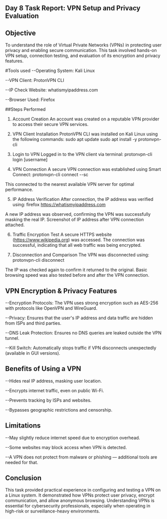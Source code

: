 ##  Day 8 Task Report: VPN Setup and Privacy Evaluation
## Objective
To understand the role of Virtual Private Networks (VPNs) in protecting user privacy and enabling secure communication. This task involved hands-on VPN setup, connection testing, and evaluation of its encryption and privacy features.

#Tools used
--Operating System: Kali Linux

--VPN Client: ProtonVPN CLI

--IP Check Website: whatismyipaddress.com

--Browser Used: Firefox

##Steps Performed
 1. Account Creation
An account was created on a reputable VPN provider to access their secure VPN services.

2. VPN Client Installation
ProtonVPN CLI was installed on Kali Linux using the following commands:
sudo apt update
sudo apt install -y protonvpn-cli

 3. Login to VPN
Logged in to the VPN client via terminal:
protonvpn-cli login [username]

 4. VPN Connection
A secure VPN connection was established using Smart Connect:
protonvpn-cli connect --sc

This connected to the nearest available VPN server for optimal performance.

 5. IP Address Verification
After connection, the IP address was verified using:
firefox https://whatismyipaddress.com

A new IP address was observed, confirming the VPN was successfully masking the real IP.
Screenshot of IP address after VPN connection attached.

 6. Traffic Encryption Test
A secure HTTPS website (https://www.wikipedia.org) was accessed. The connection was successful, indicating that all web traffic was being encrypted.

7. Disconnection and Comparison
The VPN was disconnected using:
protonvpn-cli disconnect

The IP was checked again to confirm it returned to the original. Basic browsing speed was also tested before and after the VPN connection.

##  VPN Encryption & Privacy Features
--Encryption Protocols: The VPN uses strong encryption such as AES-256 with protocols like OpenVPN and WireGuard.

--Privacy: Ensures that the user's IP address and data traffic are hidden from ISPs and third parties.

--DNS Leak Protection: Ensures no DNS queries are leaked outside the VPN tunnel.

--Kill Switch: Automatically stops traffic if VPN disconnects unexpectedly (available in GUI versions).

##  Benefits of Using a VPN
--Hides real IP address, masking user location.

--Encrypts internet traffic, even on public Wi-Fi.

--Prevents tracking by ISPs and websites.

--Bypasses geographic restrictions and censorship.

## Limitations
--May slightly reduce internet speed due to encryption overhead.

--Some websites may block access when VPN is detected.

--A VPN does not protect from malware or phishing — additional tools are needed for that.

## Conclusion
This task provided practical experience in configuring and testing a VPN on a Linux system. It demonstrated how VPNs protect user privacy, encrypt communication, and allow anonymous browsing. Understanding VPNs is essential for cybersecurity professionals, especially when operating in high-risk or surveillance-heavy environments.

